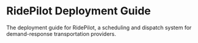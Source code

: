 # RidePilot Deployment Guide

The deployment guide for RidePilot, a scheduling and dispatch system for demand-response transportation providers.

